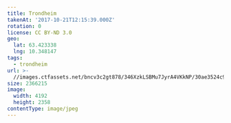 ```yaml
---
title: Trondheim
takenAt: '2017-10-21T12:15:39.000Z'
rotation: 0
license: CC BY-ND 3.0
geo:
  lat: 63.423338
  lng: 10.348147
tags:
  - trondheim
url: >-
  //images.ctfassets.net/bncv3c2gt878/346XzkLSBMu7JyrA4VKkNP/30ae3524c9ff58c8802ac7944d456110/trondheim_24006992148_o
size: 2366215
image:
  width: 4192
  height: 2358
contentType: image/jpeg
---
```


